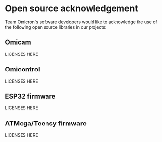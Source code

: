 # Open source acknowledgement
Team Omicron's software developers would like to acknowledge the use of the following open source libraries in our projects:

## Omicam
LICENSES HERE

## Omicontrol
LICENSES HERE

## ESP32 firmware
LICENSES HERE

## ATMega/Teensy firmware
LICENSES HERE